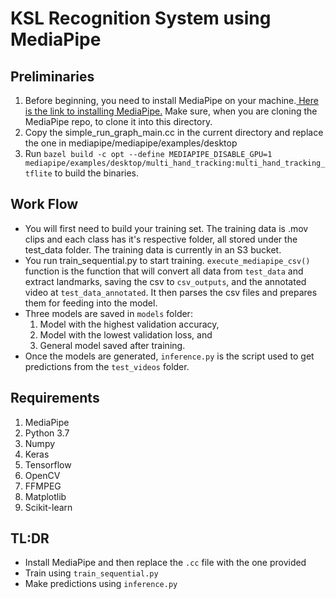 # KSL Recognition System using MediaPipe
## Preliminaries
1.  Before beginning, you need to install MediaPipe on your machine.[ Here is the link to installing MediaPipe.](https://google.github.io/mediapipe/getting_started/install.html)
Make sure, when you are cloning the MediaPipe repo, to clone it into this directory.
2.  Copy the simple_run_graph_main.cc in the current directory and replace the one in mediapipe/mediapipe/examples/desktop
3.  Run `bazel build -c opt --define MEDIAPIPE_DISABLE_GPU=1 mediapipe/examples/desktop/multi_hand_tracking:multi_hand_tracking_tflite` to build the binaries.

## Work Flow
-   You will first need to build your training set. The training data is .mov clips and each class has it's respective folder, all stored under the test_data folder. 
The training data is currently in an S3 bucket.
-   You run train_sequential.py to start training. 
`execute_mediapipe_csv()` function is the function that will convert all data from `test_data` and extract landmarks, saving the csv to `csv_outputs`, 
and the annotated video at `test_data_annotated`. It then parses the csv files and prepares them for feeding into the model.
-   Three models are saved in `models` folder: 
      1.    Model with the highest validation accuracy,
      2.    Model with the lowest validation loss, and
      3.    General model saved after training.
-   Once the models are generated, `inference.py` is the script used to get predictions from the `test_videos` folder.

## Requirements
1.  MediaPipe
2.  Python 3.7
3.  Numpy
4.  Keras
5.  Tensorflow
6. OpenCV
7.  FFMPEG 
8.  Matplotlib
9.  Scikit-learn


## TL:DR
-   Install MediaPipe and then replace the `.cc` file with the one provided
-   Train using `train_sequential.py`
-   Make predictions using `inference.py`
